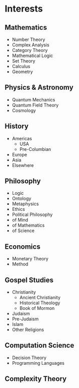 # Interests
## Mathematics
- Number Theory
- Complex Analysis
- Category Theory
- Mathematical Logic
- Set Theory
- Calculus
- Geometry
## Physics & Astronomy
- Quantum Mechanics
- Quantum Field Theory
- Cosmology
## History
- Americas
  - USA
  - Pre-Columbian
- Europe
- Asia
- Elsewhere
## Philosophy
- Logic
- Ontology
- Metaphysics
- Ethics
- Political Philosophy
- of Mind
- of Mathematics
- of Science
## Economics
- Monetary Theory
- Method
## Gospel Studies
- Christianity
  - Ancient Christianity
  - Historical Theology
  - Book of Mormon
- Judaism
- Pre-Judaism
- Islam
- Other Religions
## Computation Science
- Decision Theory
- Programming Languages
## Complexity Theory
